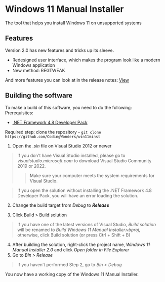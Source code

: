 # Windows 11 Manual Installer
The tool that helps you install Windows 11 on unsupported systems

## Features

Version 2.0 has new features and tricks up its sleeve.

- Redesigned user interface, which makes the program look like a modern Windows application
- New method: REGTWEAK

And more features you can look at in the release notes: [View](https://github.com/CodingWonders/win11minst/blob/stable/relnotes.md)

## Building the software
To make a build of this software, you need to do the following:
Prerequisites:
- [.NET Framework 4.8 Developer Pack][netfxdp]

Required step: clone the repository - `git clone https://github.com/CodingWonders/win11minst`

1. Open the *.sln* file on Visual Studio 2012 or newer

> If you don't have Visual Studio installed, please go to *visualstudio.microsoft.com* to download Visual Studio Community 2019 or 2022.
>> Make sure your computer meets the system requirements for Visual Studio.

> If you open the solution without installing the .NET Framework 4.8 Developer Pack, you will have an error loading the solution.

2. Change the build target from *Debug* to ***Release***

3. Click Build > Build solution

> If you have one of the latest versions of Visual Studio, *Build solution* will be renamed to *Build Windows 11 Manual Installer.vbproj*, otherwise, click Build solution (or press Ctrl + Shift + B)

4. After building the solution, right-click the project name, *Windows 11 Manual Installer 2.0* and click *Open folder in File Explorer*
5. Go to *Bin > Release*

> If you haven't performed Step 2, go to *Bin > Debug*

You now have a working copy of the Windows 11 Manual Installer.

[netfxdp]: https://dotnet.microsoft.com/en-us/download/dotnet-framework/thank-you/net48-developer-pack-offline-installer ".NET Framework 4.8 Developer Pack"
